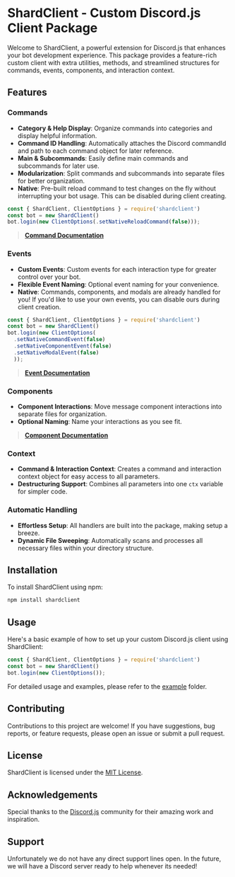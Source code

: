 
# ShardClient - Custom Discord.js Client Package

Welcome to ShardClient, a powerful extension for Discord.js that enhances your bot development experience. This package provides a feature-rich custom client with extra utilities, methods, and streamlined structures for commands, events, components, and interaction context.

## Features

### Commands
- **Category & Help Display**: Organize commands into categories and display helpful information.
- **Command ID Handling**: Automatically attaches the Discord commandId and path to each command object for later reference.
- **Main & Subcommands**: Easily define main commands and subcommands for later use.
- **Modularization**: Split commands and subcommands into separate files for better organization.
- **Native**: Pre-built reload command to test changes on the fly without interrupting your bot usage. This can be disabled during client creating.

```javascript
const { ShardClient, ClientOptions } = require('shardclient')
const bot = new ShardClient()
bot.login(new ClientOptions(.setNativeReloadCommand(false)));
```

> **[Command Documentation](./example/commands/readme.md)**

### Events
- **Custom Events**: Custom events for each interaction type for greater control over your bot.
- **Flexible Event Naming**: Optional event naming for your convenience.
- **Native**: Commands, components, and modals are already handled for you! If you'd like to use your own events, you can disable ours during client creation.

```javascript
const { ShardClient, ClientOptions } = require('shardclient')
const bot = new ShardClient()
bot.login(new ClientOptions(
  .setNativeCommandEvent(false)
  .setNativeComponentEvent(false)
  .setNativeModalEvent(false)
  ));
```
> **[Event Documentation](./example/events/readme.md)**

### Components
- **Component Interactions**: Move message component interactions into separate files for organization.
- **Optional Naming**: Name your interactions as you see fit.

> **[Component Documentation](./example/components/readme.md)**

### Context
- **Command & Interaction Context**: Creates a command and interaction context object for easy access to all parameters.
- **Destructuring Support**: Combines all parameters into one `ctx` variable for simpler code.

### Automatic Handling
- **Effortless Setup**: All handlers are built into the package, making setup a breeze.
- **Dynamic File Sweeping**: Automatically scans and processes all necessary files within your directory structure.

## Installation

To install ShardClient using npm:

```bash
npm install shardclient
```
## Usage

Here's a basic example of how to set up your custom Discord.js client using ShardClient:

```javascript
const { ShardClient, ClientOptions } = require('shardclient')
const bot = new ShardClient()
bot.login(new ClientOptions());
```
For detailed usage and examples, please refer to the [example](./example/) folder.

## Contributing

Contributions to this project are welcome! If you have suggestions, bug reports, or feature requests, please open an issue or submit a pull request.

## License

ShardClient is licensed under the [MIT License](./LICENSE).

## Acknowledgements

Special thanks to the [Discord.js](https://discord.js.org/) community for their amazing work and inspiration.

## Support

Unfortunately we do not have any direct support lines open. In the future, we will have a Discord server ready to help whenever its needed!
